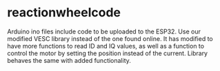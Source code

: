 # reactionwheelcode
Arduino ino files include code to be uploaded to the ESP32.
Use our modified VESC library instead of the one found online. It has modified to have more functions to read ID and IQ values, as well as a function to control the motor by setting the position instead of the current. Library behaves the same with added functionality.
